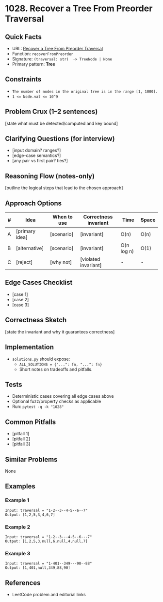 # 1028. Recover a Tree From Preorder Traversal

## Quick Facts

- URL: [Recover a Tree From Preorder Traversal](https://leetcode.com/problems/recover-a-tree-from-preorder-traversal/)
- Function: `recoverFromPreorder`
- Signature: `(traversal: str)  -> TreeNode | None`
- Primary pattern: **Tree**

## Constraints

- `The number of nodes in the original tree is in the range [1, 1000].`
- `1 <= Node.val <= 10^9`

## Problem Crux (1–2 sentences)

[state what must be detected/computed and key bound]

## Clarifying Questions (for interview)

- [input domain? ranges?]
- [edge-case semantics?]
- [any pair vs first pair? ties?]

## Reasoning Flow (notes-only)

[outline the logical steps that lead to the chosen approach]

## Approach Options

| # | Idea | When to use | Correctness invariant | Time | Space |
|---|------|-------------|-----------------------|------|-------|
| A | [primary idea] | [scenario] | [invariant] | O(n) | O(n) |
| B | [alternative] | [scenario] | [invariant] | O(n log n) | O(1) |
| C | [reject] | [why not] | [violated invariant] | - | - |

## Edge Cases Checklist

- [case 1]
- [case 2]
- [case 3]

## Correctness Sketch

[state the invariant and why it guarantees correctness]

## Implementation

- `solutions.py` should expose:
  - `ALL_SOLUTIONS = {"...": fn, "...": fn}`
  - Short notes on tradeoffs and pitfalls.

## Tests

- Deterministic cases covering all edge cases above
- Optional fuzz/property checks as applicable
- Run: `pytest -q -k "1028"`

## Common Pitfalls

- [pitfall 1]
- [pitfall 2]
- [pitfall 3]

## Similar Problems

None

## Examples

### Example 1

```text
Input: traversal = "1-2--3--4-5--6--7"
Output: [1,2,5,3,4,6,7]
```

### Example 2

```text
Input: traversal = "1-2--3---4-5--6---7"
Output: [1,2,5,3,null,6,null,4,null,7]
```

### Example 3

```text
Input: traversal = "1-401--349---90--88"
Output: [1,401,null,349,88,90]
```

## References

- LeetCode problem and editorial links
